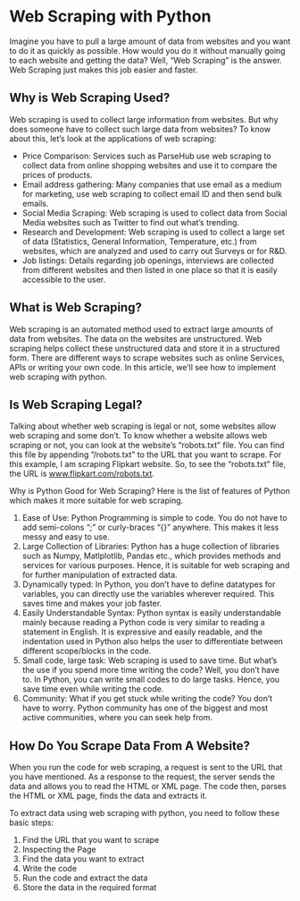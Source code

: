 # Web Scraping with Python

Imagine you have to pull a large amount of data from websites and you want to do it as quickly as possible. How would you do it without manually going to each website and getting the data? Well, “Web Scraping” is the answer. Web Scraping just makes this job easier and faster. 

## Why is Web Scraping Used?
Web scraping is used to collect large information from websites. But why does someone have to collect such large data from websites? To know about this, let’s look at the applications of web scraping:

- Price Comparison: Services such as ParseHub use web scraping to collect data from online shopping websites and use it to compare the prices of products.
- Email address gathering: Many companies that use email as a medium for marketing, use web scraping to collect email ID and then send bulk emails.
- Social Media Scraping: Web scraping is used to collect data from Social Media websites such as Twitter to find out what’s trending.
- Research and Development: Web scraping is used to collect a large set of data (Statistics, General Information, Temperature, etc.) from websites, which are analyzed and used to carry out Surveys or for R&D.
- Job listings: Details regarding job openings, interviews are collected from different websites and then listed in one place so that it is easily accessible to the user.

## What is Web Scraping?
Web scraping is an automated method used to extract large amounts of data from websites. The data on the websites are unstructured. Web scraping helps collect these unstructured data and store it in a structured form. There are different ways to scrape websites such as online Services, APIs or writing your own code. In this article, we’ll see how to implement web scraping with python. 

## Is Web Scraping Legal?
Talking about whether web scraping is legal or not, some websites allow web scraping and some don’t. To know whether a website allows web scraping or not, you can look at the website’s “robots.txt” file. You can find this file by appending “/robots.txt” to the URL that you want to scrape. For this example, I am scraping Flipkart website. So, to see the “robots.txt” file, the URL is www.flipkart.com/robots.txt.

Why is Python Good for Web Scraping?
Here is the list of features of Python which makes it more suitable for web scraping.

1. Ease of Use: Python Programming is simple to code. You do not have to add semi-colons “;” or curly-braces “{}” anywhere. This makes it less messy and easy to use.
1. Large Collection of Libraries: Python has a huge collection of libraries such as Numpy, Matlplotlib, Pandas etc., which provides methods and services for various purposes. Hence, it is suitable for web scraping and for further manipulation of extracted data.
1. Dynamically typed: In Python, you don’t have to define datatypes for variables, you can directly use the variables wherever required. This saves time and makes your job faster.
1. Easily Understandable Syntax: Python syntax is easily understandable mainly because reading a Python code is very similar to reading a statement in English. It is expressive and easily readable, and the indentation used in Python also helps the user to differentiate between different scope/blocks in the code. 
1. Small code, large task: Web scraping is used to save time. But what’s the use if you spend more time writing the code? Well, you don’t have to. In Python, you can write small codes to do large tasks. Hence, you save time even while writing the code.
1. Community: What if you get stuck while writing the code? You don’t have to worry. Python community has one of the biggest and most active communities, where you can seek help from.

## How Do You Scrape Data From A Website?
When you run the code for web scraping, a request is sent to the URL that you have mentioned. As a response to the request, the server sends the data and allows you to read the HTML or XML page. The code then, parses the HTML or XML page, finds the data and extracts it. 

To extract data using web scraping with python, you need to follow these basic steps:

1. Find the URL that you want to scrape
1. Inspecting the Page
1. Find the data you want to extract
1. Write the code
1. Run the code and extract the data
1. Store the data in the required format 